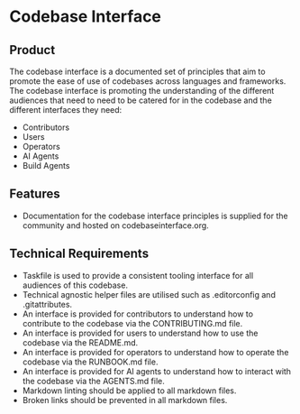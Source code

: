 # Codebase Interface

## Product

The codebase interface is a documented set of principles that aim to promote the ease of use of codebases across languages and frameworks.
The codebase interface is promoting the understanding of the different audiences that need to need to be catered for in the codebase and the different interfaces they need:

- Contributors
- Users
- Operators
- AI Agents
- Build Agents

## Features

- Documentation for the codebase interface principles is supplied for the community and hosted on codebaseinterface.org.

## Technical Requirements

- Taskfile is used to provide a consistent tooling interface for all audiences of this codebase.
- Technical agnostic helper files are utilised such as .editorconfig and .gitattributes.
- An interface is provided for contributors to understand how to contribute to the codebase via the CONTRIBUTING.md file.
- An interface is provided for users to understand how to use the codebase via the README.md.
- An interface is provided for operators to understand how to operate the codebase via the RUNBOOK.md file.
- An interface is provided for AI agents to understand how to interact with the codebase via the AGENTS.md file.
- Markdown linting should be applied to all markdown files.
- Broken links should be prevented in all markdown files.
